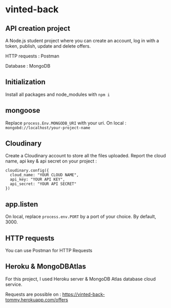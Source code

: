 # vinted-back
## API creation project
A Node.js student project where you can create an account, log in with a token, publish, update and delete offers.

HTTP requests : Postman

Database : MongoDB

## Initialization
Install all packages and node_modules with ```npm i```

## mongoose
Replace ```process.Env.MONGODB_URI``` with your uri.
On local : ```mongobd://localhost/your-project-name```

## Cloudinary
Create a Cloudinary account to store all the files uploaded.
Report the cloud name, api key & api secret on your project : 

```
cloudinary.config({
  cloud_name: "YOUR CLOUD NAME",
  api_key: "YOUR API KEY",
  api_secret: "YOUR API SECRET"
})
```

## app.listen
On local, replace ```process.env.PORT``` by a port of your choice. By default, 3000.

## HTTP requests
You can use Postman for HTTP Requests

## Heroku & MongoDBAtlas
For this project, I used Heroku server & MongoDB Atlas database cloud service.

Requests are possible on : https://vinted-back-tommy.herokuapp.com/offers

